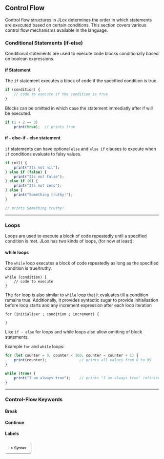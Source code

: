 ## Control Flow

Control flow structures in JLox determines the order in which statements are executed based on certain conditions. This section covers various control flow mechanisms available in the language.

### Conditional Statements (if-else)

Conditional statements are used to execute code blocks conditionally based on boolean expressions.

#### if Statement

The `if` statement executes a block of code if the specified condition is true.

```javascript
if (condition) {
    // code to execute if the condition is true
}
```
Blocks can be omitted in which case the statement immediatly after if will be executed.
```javascript
if (1 + 2 == 3)
    print(true);  // prints true
```
#### if - else-if - else statement

`if` statements can have optional `else` and `else if` clauses to execute when `if` conditions evaluate to falsy values.

```javascript
if (nil) {
    print("Its not nil");
} else if (false) {
    print("Its not false");
} else if (0) {
    print("Its not zero");
} else {
    print("Something truthy!");
}

// prints Something truthy!
```
---
### Loops
Loops are used to execute a block of code repeatedly until a specified condition is met. JLox has two kinds of loops, (for now at least):

#### while loops
The `while` loop executes a block of code repeatedly as long as the specified condition is true/truthy.
```
while (condition) {
    // code to execute
}
```
The `for` loop is also similar to `while` loop that it evaluates till a condition remains true. Additionally, it provides syntactic sugar to provide initialisation before loop starts and any increment expression after each loop iteration
```
for (initialiser ; condition ; increment) {

}
```

Like `if - else` for loops and while loops also allow omitting of block statements.

Example `for` and `while` loops:
```javascript
for (let counter = 0; counter < 100; counter = counter + 1) {
    print(counter);               // prints all values from 0 to 99 
}

while (true) {
    print("I am always true");    // prints "I am always true" infinite times till killed
}
```

---

### Control-Flow Keywords

#### Break

#### Continue

#### Labels

<a href="./syntax.md" style="color: white;"> <button style="float: left; background: none; min-height: 30px; border-radius: 5px; border-color: white; padding: 10px 15px"><i>< Syntax </i></button></a>

<!-- <a href="./blank.md" style="color: white"><button style="float: right; background: none; min-height: 30px; border-radius: 5px; border-color: white; padding: 10px 15px"><i> Blank > </i></button></a> -->
